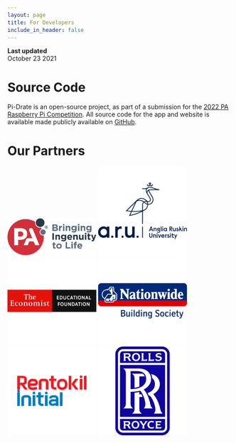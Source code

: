 ```yaml
---
layout: page
title: For Developers
include_in_header: false
---
```


**Last updated**  
October 23 2021

# Source Code
Pi-Drate is an open-source project, as part of a submission for the [2022 PA Raspberry Pi Competition](https://www.paconsulting.com/events/raspberry-pi-competition-uk/). All source code for the app and website is available made publicly available on [GitHub](https://github.com/pi-drate/EcoMonitor).

# Our Partners
<p float="left">
  <img src="/assets/partners/pa_pi.png" width="200" />
  <img src="/assets/partners/aru.png" width="200" />
  <img src="/assets/partners/the_economist.png" width="200" />
  <img src="/assets/partners/nationwide.png" width="200" />
  <img src="/assets/partners/rentokil_initial.png" width="200" />
  <img src="/assets/partners/rolls_royce.png" width="200" />
</p>
